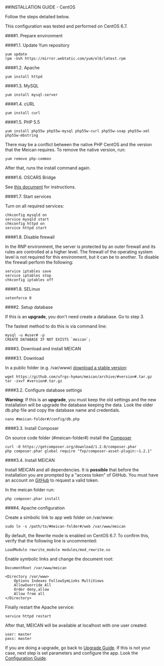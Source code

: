 ##INSTALLATION GUIDE - CentOS

Follow the steps detailed below.

This configuration was tested and performed on CentOS 6.7.

####1. Prepare environment

####1.1. Update Yum repository
```
yum update
rpm -Uvh https://mirror.webtatic.com/yum/el6/latest.rpm
```
####1.2. Apache
```
yum install httpd
```

####1.3. MySQL
```
yum install mysql-server
```

####1.4. cURL
```
yum install curl
```

####1.5. PHP 5.5

```
yum install php55w php55w-mysql php55w-curl php55w-soap php55w-xml php55w-mbstring
```

There may be a conflict between the native PHP CentOS and the version that the Meican requires. To remove the native version, run:

```
yum remove php-common
```

After that, runs the install command again.

####1.6. OSCARS Bridge

See [this document](https://github.com/ufrgs-hyman/oscars-bridge/blob/master/README.md) for instructions.

####1.7. Start services

Turn on all required services: 

````
chkconfig mysqld on
service mysqld start
chkconfig httpd on
service httpd start
````

####1.8. Disable firewall

In the RNP environment, the server is protected by an outer firewall and its rules are controlled at a higher level. The firewall of the operating system level is not required for this environment, but it can be to another. To disable the firewall perform the following:

```
service iptables save
service iptables stop
chkconfig iptables off
```

####1.8. SELinux

```
setenforce 0
```

####2. Setup database

If this is an **upgrade**, you don't need create a database. Go to step 3.

The fastest method to do this is via command line:

```
mysql -u #user# -p
CREATE DATABASE IF NOT EXISTS `meican`;
```

####3. Download and install MEICAN

####3.1. Download

In a public folder (e.g. /var/www) [download a stable version](https://github.com/ufrgs-hyman/meican/releases):

```
wget https://github.com/ufrgs-hyman/meican/archive/#version#.tar.gz
tar -zxvf #version#.tar.gz
```

####3.2. Configure database settings

**Warning**: If this is an **upgrade**, you must keep the old settings and the new installation will be upgrade the database keeping the data. Look the older db.php file and copy the database name and credentials.

```
nano #meican-folder#/config/db.php
```

####3.3. Install Composer

On source code folder (#meican-folder#) install the [Composer](https://getcomposer.org)

```
curl -O https://getcomposer.org/download/1.2.0/composer.phar
php composer.phar global require "fxp/composer-asset-plugin:~1.2.1"
```

####3.4. Install MEICAN

Install MEICAN and all dependencies. It is **possible** that before the installation you are prompted by a "access token" of GitHub. You must have an account on [GitHub](https://github.com/settings/tokens) to request a valid token. 

In the meican folder run:

```
php composer.phar install
```

####4. Apache configuration

Create a simbolic link to app web folder on /var/www:

```
sudo ln -s /path/to/#meican-folder#/web /var/www/meican
```

By default, the Rewrite mode is enabled on CentOS 6.7. To confirm this, verify that the following line is uncommented:

```
LoadModule rewrite_module modules/mod_rewrite.so
```

Enable symbolic links and change the document root:

```
DocumentRoot /var/www/meican

<Directory /var/www>
    Options Indexes FollowSymLinks MultiViews
    AllowOverride All
    Order deny,allow
    Allow from all
</Directory>
```

Finally restart the Apache service:

```
service httpd restart
```

After that, MEICAN will be available at localhost with one user created:

```
user: master
pass: master
```

If you are doing a upgrade, go back to [Upgrade Guide](https://github.com/ufrgs-hyman/meican/blob/master/docs/guide/upgrade.md). If this is not your case, next step is set parameters and configure the app. Look the [Configuration Guide](https://github.com/ufrgs-hyman/meican/blob/master/docs/guide/configuration.md).
